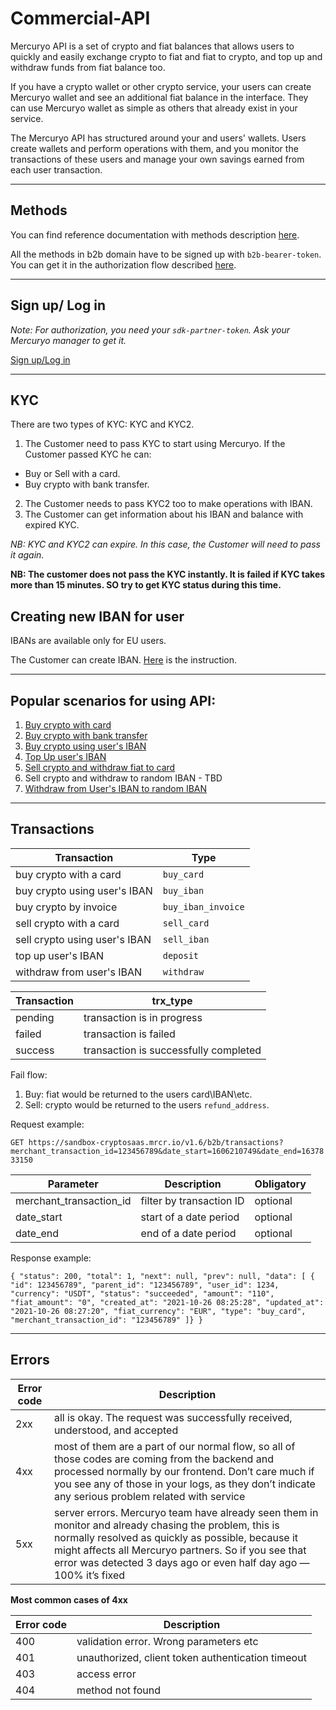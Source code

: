 # Commercial-API

Mercuryo API is a set of crypto and fiat balances that allows users to quickly and easily exchange crypto to fiat and fiat to crypto, and top up and withdraw funds from fiat balance too.

If you have a crypto wallet or other crypto service, your users can create Mercuryo wallet and see an additional fiat balance in the interface. They can use Mercuryo wallet as simple as others that already exist in your service.

The Mercuryo API has structured around your and users' wallets. Users create wallets and perform operations with them, and you monitor the transactions of these users and manage your own savings earned from each user transaction.

***

## Methods

You can find reference documentation with methods description [here](https://sandbox-cryptosaas.mrcr.io/v1.6/comm-docs/index.html).

All the methods in b2b domain have to be signed up with `b2b-bearer-token`. You can get it in the authorization flow described [here](https://github.com/mercuryoio/Commercial-API/blob/master/0%20Login/README.md).

***

## Sign up/ Log in

*Note: For authorization, you need your `sdk-partner-token`. Ask your Mercuryo manager to get it.*

[Sign up/Log in](https://github.com/mercuryoio/Commercial-API/tree/master/0%20Login)


***

## KYC

There are two types of KYC: KYC and KYC2.
1. The Customer need to pass KYC to start using Mercuryo. If the Customer passed KYC he can:
 - Buy or Sell with a card.
 - Buy crypto with bank transfer.
2. The Customer needs to pass KYC2 too to make operations with IBAN.
3. The Customer can get information about his IBAN and balance with expired KYC.

*NB: KYC and KYC2 can expire. In this case, the Customer will need to pass it again.*

**NB: The customer does not pass the KYC instantly. It is failed if KYC takes more than 15 minutes. SO try to get KYC status during this time.**

## Creating new IBAN for user

IBANs are available only for EU users.

The Customer can create IBAN. [Here](https://github.com/mercuryoio/Commercial-API/blob/master/9%20IBAN%20Create/README.md) is the instruction.

***

## Popular scenarios for using API:

1. [Buy crypto with card](https://github.com/mercuryoio/Commercial-API/tree/master/1%20Buy%20Card)
2. [Buy crypto with bank transfer](https://github.com/mercuryoio/Commercial-API/blob/master/2%20Buy%20Invoice/README.md)
3. [Buy crypto using user's IBAN](https://github.com/mercuryoio/Commercial-API/blob/master/3%20Buy%20IBAN/README.md)
4. [Top Up user's IBAN](https://github.com/mercuryoio/Commercial-API/blob/master/4%20fiat%20deposit/README.md)
5. [Sell crypto and withdraw fiat to card](https://github.com/mercuryoio/Commercial-API/blob/master/5%20Sell%20Card/README.md)
6. Sell crypto and withdraw to random IBAN - TBD
7. [Withdraw from User's IBAN to random IBAN](https://github.com/mercuryoio/Commercial-API/blob/master/8%20fiat%20withdraw/README.md)

***

## Transactions 

| Transaction  | Type  | 
| ------------- | -------------  |
| buy crypto with a card| `buy_card` |
| buy crypto using user's IBAN | `buy_iban` |
| buy crypto by invoice | `buy_iban_invoice` |
| sell crypto with a card | `sell_card` |
| sell crypto using user's IBAN | `sell_iban` |
| top up user's IBAN | `deposit` |
| withdraw from user's IBAN | `withdraw` |

| Transaction  | trx_type  | 
| ------------- | -------------  |
| pending  | transaction is in progress |
| failed | transaction is failed |
| success | transaction is successfully completed |

Fail flow:
1. Buy: fiat would be returned to the users card\IBAN\etc.
2. Sell: crypto would be returned to the users `refund_address`.

Request example: 

`GET https://sandbox-cryptosaas.mrcr.io/v1.6/b2b/transactions?merchant_transaction_id=123456789&date_start=1606210749&date_end=1637833150`

| Parameter  | Description  | Obligatory |
| ------------- | -------------  | -------------  |
| merchant_transaction_id | filter by transaction ID | optional |
| date_start | start of a date period | optional |
| date_end | end of a date period | optional |

Response example:

`{
  "status": 200,
  "total": 1,
  "next": null,
  "prev": null,
  "data": [
    {
      "id": 123456789",
      "parent_id": "123456789",
      "user_id": 1234,
      "currency": "USDT",
      "status": "succeeded",
      "amount": "110",
      "fiat_amount": "0",
      "created_at": "2021-10-26 08:25:28",
      "updated_at": "2021-10-26 08:27:20",
      "fiat_currency": "EUR",
      "type": "buy_card",
      "merchant_transaction_id": "123456789"
    ]}
}`

***

## Errors

| Error code  | Description  | 
| ------------- | -------------  |
| 2xx | all is okay. The request was successfully received, understood, and accepted |
| 4xx | most of them are a part of our normal flow, so all of those codes are coming from the backend and processed normally by our frontend. Don’t care much if you see any of those in your logs, as they don’t indicate any serious problem related with service |
| 5xx | server errors. Mercuryo team have already seen them in monitor and already chasing the problem, this is normally resolved as quickly as possible, because it might affects all Mercuryo partners. So if you see that error was detected 3 days ago or even half day ago — 100% it’s fixed |


**Most common cases of 4xx**

| Error code  | Description  | 
| ------------- | -------------  |
| 400 | validation error. Wrong parameters etc | 
| 401 | unauthorized, client token authentication timeout |
| 403 | access  error |
| 404 |  method not found |

